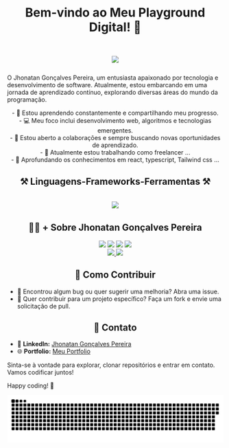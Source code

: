<h1 align="center">Bem-vindo ao Meu Playground Digital! 👋</h1>
<h1 align="center">
<img src="https://readme-typing-svg.herokuapp.com/?font=Righteous&size=35&center=true&vCenter=true&width=500&height=70&duration=5000&lines=olá!+👋;+Eu+Sou+o+Jhonatan!;" />
</h1>

O Jhonatan Gonçalves Pereira, um entusiasta apaixonado por tecnologia e desenvolvimento de software. Atualmente, estou embarcando em uma jornada de aprendizado contínuo, explorando diversas áreas do mundo da programação.
<div  align="center" >
  - 🌱 Estou aprendendo constantemente e compartilhando meu progresso. <br>
  - 💻 Meu foco inclui desenvolvimento web, algoritmos e tecnologias emergentes. <br>
  - 🤝 Estou aberto a colaborações e sempre buscando novas oportunidades de aprendizado. <br>
  - 🔭 Atualmente estou trabalhando como freelancer ... <br>
  - 🌱 Aprofundando os conhecimentos em react, typescript, Tailwind css ... <br>
</div>

<h2 align="center" >⚒️ Linguagens-Frameworks-Ferramentas ⚒️</h2>
<br>
<div align="center" >
  <img src="https://skillicons.dev/icons?i=react,bootstrap,html,css,vscode,github,figma,tailwind,git,typescript" />
</div>

<h2 align="center" > 👨‍💻 + Sobre Jhonatan Gonçalves Pereira </h2>
<div  align="center" >
<a href = "mailto:contato@jhonatanpereira.developer@gmail.com"><img loading="lazy" src="https://img.shields.io/badge/Gmail-D14836?style=for-the-badge&logo=gmail&logoColor=white" target="_blank"></a>
<a href="https://instagram.com/john_n_tahn" target="_blank"><img loading="lazy" src="https://img.shields.io/badge/-Instagram-%23E4405F?style=for-the-badge&logo=instagram&logoColor=white" target="_blank"></a>
<a href="https://www.twitch.tv/jhonatangoncalvesp" target="_blank"><img loading="lazy" src="https://img.shields.io/badge/Twitch-9146FF?style=for-the-badge&logo=twitch&logoColor=white" target="_blank"></a>
<a href="https://www.linkedin.com/in/jhonatan-goncalves-pereira" target="_blank"><img loading="lazy" src="https://img.shields.io/badge/-LinkedIn-%230077B5?style=for-the-badge&logo=linkedin&logoColor=white" target="_blank"></a>   
</div>

<div  align="center">
<a href="https://github.com/jhonatan-goncalves-pereira/">
<img loading="lazy" height="180em" src="https://github-readme-stats.vercel.app/api/top-langs/?username=jhonatan-goncalves-pereira&layout=compact&langs_count=7&theme=dracula"/>
<img loading="lazy" height="180em" src="https://github-readme-stats.vercel.app/api?username=jhonatan-goncalves-pereira&show_icons=true&theme=dracula&include_all_commits=true&count_private=true"/>
</a>
</div>

<h2 align="center"> 📝 Como Contribuir </h2>

- 🐛 Encontrou algum bug ou quer sugerir uma melhoria? Abra uma issue.
- 🤔 Quer contribuir para um projeto específico? Faça um fork e envie uma solicitação de pull.

<h2 align="center" > 🔌 Contato</h2>

- 🔗 **LinkedIn:** [Jhonatan Gonçalves Pereira](https://www.linkedin.com/in/jhonatan-goncalves-pereira/)
- 🌐 **Portfolio:** [Meu Portfolio](https://portifolio-omega-teal.vercel.app/)

Sinta-se à vontade para explorar, clonar repositórios e entrar em contato. Vamos codificar juntos!

Happy coding! 🚀


<picture>
  <source media="(prefers-color-scheme: dark)" srcset="https://raw.githubusercontent.com/jhonatan-goncalves-pereira/jhonatan-goncalves-pereira/output/github-contribution-grid-snake-dark.svg">
  <source media="(prefers-color-scheme: light)" srcset="https://raw.githubusercontent.com/jhonatan-goncalves-pereira/jhonatan-goncalves-pereira/output/github-contribution-grid-snake.svg">
  <img alt="github contribution grid snake animation" src="https://raw.githubusercontent.com/jhonatan-goncalves-pereira/jhonatan-goncalves-pereira/output/github-contribution-grid-snake.svg">
</picture>
